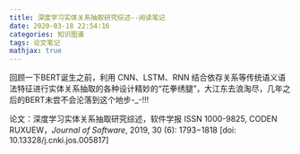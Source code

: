 ```yaml
---
title: 深度学习实体关系抽取研究综述--阅读笔记
date: 2020-03-18 22:54:16
categories: 知识图谱
tags: 论文笔记
mathjax: true
---
```


回顾一下BERT诞生之前，利用 CNN、LSTM、RNN 结合依存关系等传统语义语法特征进行实体关系抽取的各种设计精妙的“花拳绣腿”，大江东去浪淘尽，几年之后的BERT未尝不会沦落到这个地步-_-!!!

论文：深度学习实体关系抽取研究综述，软件学报 ISSN 1000-9825, CODEN RUXUEW，*Journal of Software*, 2019, 30 (6): 1793−1818 [doi: 10.13328/j.cnki.jos.005817] 

<!--more-->

